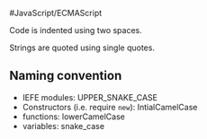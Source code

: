 #JavaScript/ECMAScript

Code is indented using two spaces.

Strings are quoted using single quotes.

## Naming convention

 * IEFE modules: UPPER_SNAKE_CASE
 * Constructors (i.e. require `new`): IntialCamelCase
 * functions: lowerCamelCase
 * variables: snake_case
